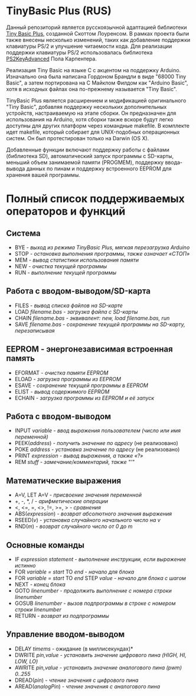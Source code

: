 # TinyBasic Plus (RUS)

Данный репозиторий является русскоязычной адаптацией библиотеки [Tiny Basic Plus](https://github.com/BleuLlama/TinyBasicPlus), созданной Скоттом Лоуренсом. В рамках проекта были также внесены несколько изменений, таких как добавление поддержки клавиатуры PS/2 и улучшение читаемости кода. Для реализации поддержки клавиатуры PS/2 использовалась библиотека [PS2KeyAdvanced](https://github.com/techpaul/PS2KeyAdvanced) Пола Карпентера. 

Реализация Tiny Basic на языке C с акцентом на поддержку Arduino. Изначально она была написана Гордоном Брандли в виде "68000 Tiny Basic", а затем портирована на C Майклом Филдом как "Arduino Basic", хотя в исходных файлах она по-прежнему называется "Tiny Basic".

TinyBasic Plus является расширением и модификацией оригинального "Tiny Basic", добавляя поддержку нескольких дополнительных устройств, настраиваемую на этапе сборки. Он предназначен для использования на Arduino, хотя сборки также вскоре будут легко доступны для других платформ через командные makefile. В комплекте идет makefile, который собирает для UNIX-подобных операционных систем. Он был протестирован только на Darwin (OS X).

Добавленные функции включают поддержку работы с файлами (библиотека SD), автоматический запуск программы с SD-карты, меньший объем занимаемой памяти (PROGMEM), поддержку ввода-вывода данных по пинам и поддержку встроенного EEPROM для хранения вашей программы.

# Полный список поддерживаемых операторов и функций

## Система

- BYE		- *выход из режима TinyBasic Plus, мягкая перезагрузка Arduino*
- STOP	- *остановка выполнения программы, также означает «СТОП»*
- MEM	  - *вывод статистики использования памяти*
- NEW	  - *очистка текущей программы*
- RUN		- *выполнение текущей программы*

## Работа с вводом-выводом/SD-карта

- FILES 								- *вывод списка файлов на SD-карте*
- LOAD *filename.bas* 	- *загрузка файла с SD-карты*
- CHAIN *filename.bas*	- *эквивалент: new, load filename.bas, run*
- SAVE *filename.bas* 	- *сохранение текущей программы на SD-карту, перезаписывая*

## EEPROM - энергонезависимая встроенная память

- EFORMAT	- *очистка памяти EEPROM*
- ELOAD 	- *загрузка программы из EEPROM*
- ESAVE 	- *сохранение текущей программы в EEPROM*
- ELIST 	- *вывод содержимого EEPROM*
- ECHAIN 	- *загрузка программы из EEPROM и её запуск*

## Работа с вводом-выводом

- INPUT *variable* 	  - *ввод выражения пользователем (число или имя переменной)*
- PEEK(*address*) 	  - *получить значение по адресу* (не реализовано)
- POKE *address* 		  - *установка значение по адресу* (не реализовано)
- PRINT *expression* 	- *вывод выражения, а также «?»*
- REM *stuff* 				- *замечание/комментарий, также "'"*

## Математические выражения

- A=V, LET A=V 				    - *присвоение значения переменной*
- +, -, \*, / 					  - *арифметические операции*
- <, <=, =, <>, !=, >=, > - *cравнения*
- ABS(*expression*) 		  - *возврат абсолютного значения выражения*
- RSEED(*v*) 					    - *установка случайного начального число на v*
- RND(*m*) 					      - *возврат случайного число от 0 до m*

 ## Основные команды

- IF *expression statement*									    - *выполнение инструкции, если выражение истинно*
- FOR *variable = start* TO *end* 						  - *начало для блока*
- FOR *variable = start* TO *end* STEP *value* 	- *начало для блока с шагом*
- NEXT 																	        - *конец блока*
- GOTO *linenumber* 											      - *продолжить выполнение с номера строки linenumber*
- GOSUB *linenumber* 											      - *вызов подпрограммы в строке с номером строки linenumber*
- RETURN 																        - *возврат из подпрограммы*

## Управление вводом-выводом

- DELAY *timems* - ожидание (в миллисекундах)*
- DWRITE *pin,value* - *установить значение цифрового пина (HIGH, HI, LOW, LO)*
- AWRITE *pin,value* - *установить значение аналогового пина (pwm) 0..255*
- DREAD(*pin*) - *чтение значения с цифрового пина*
- AREAD(*analogPin*) - *чтение значения с аналогового пина*
